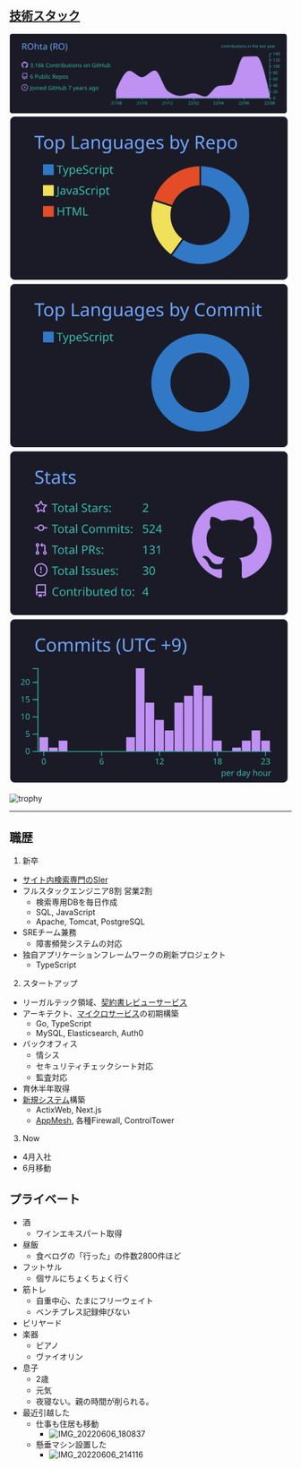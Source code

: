 ## [技術スタック](https://www.gitshowcase.com/rohta)

![](https://raw.githubusercontent.com/ROhta/ROhta/main/profile-summary-card-output/tokyonight/0-profile-details.svg)
![](https://raw.githubusercontent.com/ROhta/ROhta/main/profile-summary-card-output/tokyonight/1-repos-per-language.svg)
![](https://raw.githubusercontent.com/ROhta/ROhta/main/profile-summary-card-output/tokyonight/2-most-commit-language.svg)
![](https://raw.githubusercontent.com/ROhta/ROhta/main/profile-summary-card-output/tokyonight/3-stats.svg) ![](https://raw.githubusercontent.com/ROhta/ROhta/main/profile-summary-card-output/tokyonight/4-productive-time.svg)

![trophy](https://github-profile-trophy.vercel.app/?username=rohta&column=-1&rank=-C&theme=tokyonight)

---

## 職歴

1. 新卒

- [サイト内検索専門のSIer](https://www.forcia.com/technology/#spook)
- フルスタックエンジニア8割 営業2割
  - 検索専用DBを毎日作成
  - SQL, JavaScript
  - Apache, Tomcat, PostgreSQL
- SREチーム兼務
  - 障害頻発システムの対応
- 独自アプリケーションフレームワークの刷新プロジェクト
  - TypeScript

2. スタートアップ

- リーガルテック領域、[契約書レビューサービス](https://ai-con-pro.com/function/)
- アーキテクト、[マイクロサービス](https://github.com/ROhta/auth0day/blob/master/slide.md#%E3%81%95%E3%81%82%E8%AA%8D%E8%A8%BC%E3%81%A0)の初期構築
  - Go, TypeScript
  - MySQL, Elasticsearch, Auth0
- バックオフィス
  - 情シス
  - セキュリティチェックシート対応
  - 監査対応
- 育休半年取得
- [新規システム](https://rohta.github.io/managed_explanation/57)構築
  - ActixWeb, Next.js
  - [AppMesh](https://rohta.github.io/managed_explanation/33), 各種Firewall, ControlTower

3. Now

- 4月入社
- 6月移動

## プライベート

- 酒
  - ワインエキスパート取得
- 昼飯
  - 食べログの「行った」の件数2800件ほど
- フットサル
  - 個サルにちょくちょく行く
- 筋トレ
  - 自重中心、たまにフリーウェイト
  - ベンチプレス記録伸びない
- ビリヤード
- 楽器
  - ピアノ
  - ヴァイオリン 
- 息子
  - 2歳
  - 元気
  - 夜寝ない。親の時間が削られる。
- 最近引越した
  - 仕事も住居も移動
    - ![IMG_20220606_180837](https://user-images.githubusercontent.com/13445921/172164759-39788916-8ae1-4a25-87ff-c9d73e8915c6.jpg)
  - 懸垂マシン設置した
    - ![IMG_20220606_214116](https://user-images.githubusercontent.com/13445921/172164923-a0f940c4-2f1a-4630-9056-bc9f15b76d0e.jpg)

